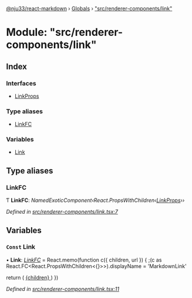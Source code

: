 [@nju33/react-markdown](../README.md) › [Globals](../globals.md) › ["src/renderer-components/link"](_src_renderer_components_link_.md)

# Module: "src/renderer-components/link"

## Index

### Interfaces

* [LinkProps](../interfaces/_src_renderer_components_link_.linkprops.md)

### Type aliases

* [LinkFC](_src_renderer_components_link_.md#linkfc)

### Variables

* [Link](_src_renderer_components_link_.md#const-link)

## Type aliases

###  LinkFC

Ƭ **LinkFC**: *NamedExoticComponent‹React.PropsWithChildren‹[LinkProps](../interfaces/_src_renderer_components_link_.linkprops.md)››*

*Defined in [src/renderer-components/link.tsx:7](https://github.com/nju33/react-markdown/blob/b4ce032/src/renderer-components/link.tsx#L7)*

## Variables

### `Const` Link

• **Link**: *[LinkFC](_src_renderer_components_link_.md#linkfc)* = React.memo(function c({ children, url }) {
  ;(c as React.FC<React.PropsWithChildren<{}>>).displayName = 'MarkdownLink'

  return (
    <a className="md__link" href={url}>
      {children}
    </a>
  )
})

*Defined in [src/renderer-components/link.tsx:11](https://github.com/nju33/react-markdown/blob/b4ce032/src/renderer-components/link.tsx#L11)*
